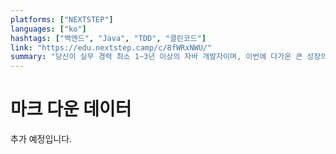 ```yaml
---
platforms: ["NEXTSTEP"]
languages: ["ko"]
hashtags: ["백엔드", "Java", "TDD", "클린코드"]
link: "https://edu.nextstep.camp/c/8fWRxNWU/"
summary: "당신이 실무 경력 최소 1~3년 이상의 자바 개발자이며, 이번에 다가온 큰 성장의 기회를 놓치지 말자."
---
```


# 마크 다운 데이터

추가 예정입니다.
